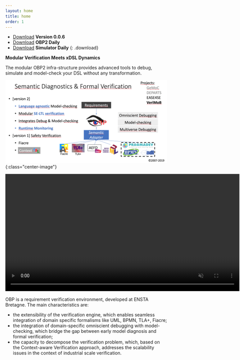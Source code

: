 ```yaml
---
layout: home
title: home
order: 1
---
```


- [Download](https://bintray.com/plug-obp/distributions/download_file?file_path=plug-obp2-0.0.6.zip)
**Version 0.0.6**
- [Download](https://bintray.com/plug-obp/distributions/download_file?file_path=obp2-daily-19.zip)
**OBP2 Daily**
- [Download](https://bintray.com/plug-obp/distributions/download_file?file_path=obp2-simulator-daily-19.zip)
**Simulator Daily**
{: .download}

**Modular Verification Meets xDSL Dynamics**

The modular OBP2 infra-structure provides advanced tools to debug, simulate and model-check your DSL without any transformation.

![Overview](/images/overview.png){:class="center-image"}

<video src="/images/obp2/demo.mp4" width="730px" autoplay loop muted playsinline class="center-image"></video>

OBP is a requirement verification environment, developed at ENSTA Bretagne. The main characteristics are:

- the extensibility of the verification engine, which enables seamless integration of domain specific formalisms like UML, BPMN, TLA+, Fiacre;
- the integration of domain-specific omniscient debugging with model-checking, which bridge the gap between early model diagnosis and formal verification;
- the capacity to decompose the verification problem, which, based on the Context-aware Verification approach, addresses the scalability issues in the context of industrial scale verification.

<!-- 
![Verification View](/images/obp2/0.0.4/VerificationView.png){:height="600px" class="center-image"}
-->